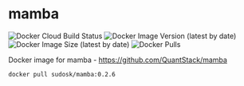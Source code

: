 # mamba

![Docker Cloud Build Status](https://img.shields.io/docker/cloud/build/sudosk/mamba)
![Docker Image Version (latest by date)](https://img.shields.io/docker/v/sudosk/mamba?sort=date)
![Docker Image Size (latest by date)](https://img.shields.io/docker/image-size/sudosk/mamba)
![Docker Pulls](https://img.shields.io/docker/pulls/sudosk/mamba)

Docker image for mamba - https://github.com/QuantStack/mamba

```
docker pull sudosk/mamba:0.2.6
```
